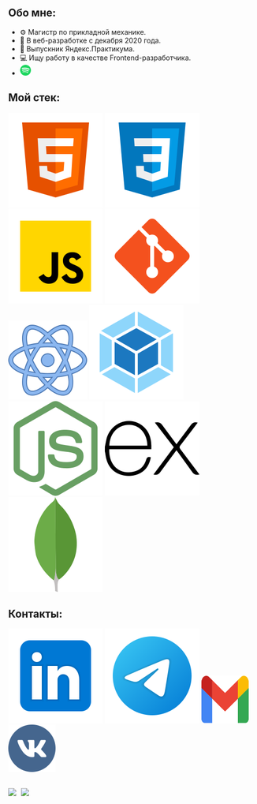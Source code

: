 ## Обо мне:
* :gear: Магистр по прикладной механике.
* :running: В веб-разработке с декабря 2020 года.
* :orange_book: Выпускник Яндекс.Практикума.
* :computer: Ищу работу в качестве Frontend-разработчика.
* [<img src="./svg/spotify.svg" width="22px" height="22px">](https://open.spotify.com/playlist/07wHxD2DPUmjmdiKLeS7LQ?si=239eaba3da384521)

## Мой стек:
![HTML](./svg/html-5.svg)
![CSS](./svg/css3.svg)
![JS](./svg/JS.svg)
![Git](./svg/git.svg)
![React](./svg/react.svg)
![Webpack](./svg/webpack.svg)
![Node](./svg/nodejs.svg)
![Express](./svg/expressjs.svg)
![MongoDB](./svg/mongodb.svg)

## Контакты:
[<img src="./svg/Linkedin.svg">](https://www.linkedin.com/in/andreysdrv/)
[<img src="./svg/telegram.svg">](https://t.me/andreysdrv)
[<img src="./svg/gmail.svg" width="96px" height="96px">](mailto:sidorov.au.official@gmail.com)
[<img src="./svg/vk.svg" width="96px" height="96px">](https://vk.com/samsepiol1337)

##
<div>
  <a href="https://github-readme-stats.vercel.app/api?username=andreysdrv&hide=contribs&show_icons=true&theme=react">
    <img  align="left" height="130" style="margin-right: 10px" src="https://github-readme-stats.vercel.app/api?username=andreysdrv&hide=contribs&show_icons=true&theme=react" />
  </a>
  <a href="https://github-readme-stats.vercel.app/api/top-langs/?username=andreysdrv&layout=compact&theme=react">
    <img align="left" height="130" src="https://github-readme-stats.vercel.app/api/top-langs/?username=andreysdrv&layout=compact&theme=react" />
  </a>
</div>

